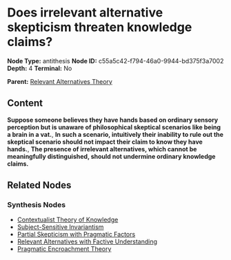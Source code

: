 # Does irrelevant alternative skepticism threaten knowledge claims?

**Node Type:** antithesis
**Node ID:** c55a5c42-f794-46a0-9944-bd375f3a7002
**Depth:** 4
**Terminal:** No

**Parent:** [Relevant Alternatives Theory](relevant-alternatives-theory-synthesis-abf2a878-2a24-4b04-aec1-b3f1fce56257.md)

## Content

**Suppose someone believes they have hands based on ordinary sensory perception but is unaware of philosophical skeptical scenarios like being a brain in a vat.**, **In such a scenario, intuitively their inability to rule out the skeptical scenario should not impact their claim to know they have hands.**, **The presence of irrelevant alternatives, which cannot be meaningfully distinguished, should not undermine ordinary knowledge claims.**

## Related Nodes

### Synthesis Nodes

- [Contextualist Theory of Knowledge](contextualist-theory-of-knowledge-synthesis-877b5694-79fb-4bef-a2fe-5dc11390ce69.md)
- [Subject-Sensitive Invariantism](subject-sensitive-invariantism-synthesis-975b96fe-db40-49f1-8e39-f9d4d991ba53.md)
- [Partial Skepticism with Pragmatic Factors](partial-skepticism-with-pragmatic-factors-synthesis-7f7f8647-91b4-45ee-9df9-727b48e6edb2.md)
- [Relevant Alternatives with Factive Understanding](relevant-alternatives-with-factive-understanding-synthesis-cc25714f-93a3-4403-ba16-db5760a609bf.md)
- [Pragmatic Encroachment Theory](pragmatic-encroachment-theory-synthesis-49c22647-38b0-45c9-adba-57a86bcdc29a.md)
